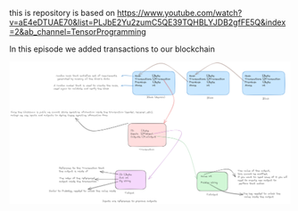this is repository is based on https://www.youtube.com/watch?v=aE4eDTUAE70&list=PLJbE2Yu2zumC5QE39TQHBLYJDB2gfFE5Q&index=2&ab_channel=TensorProgramming

In this episode we added transactions to our blockchain

![](docs/blockchain.excalidraw.png)
